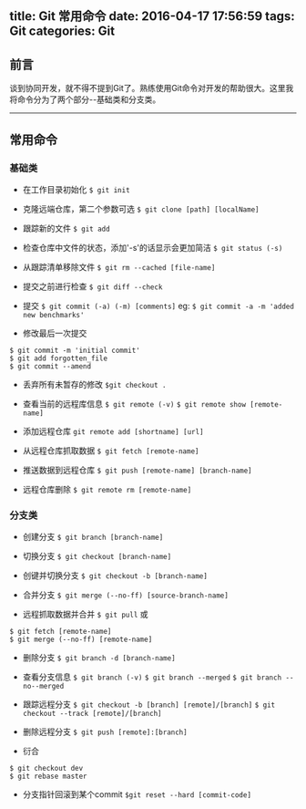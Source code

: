 title: Git 常用命令
date: 2016-04-17 17:56:59
tags: Git
categories: Git
---

## 前言

谈到协同开发，就不得不提到Git了。熟练使用Git命令对开发的帮助很大。这里我将命令分为了两个部分--基础类和分支类。
<!-- more -->
***

## 常用命令

### 基础类

- 在工作目录初始化
`$ git init`

- 克隆远端仓库，第二个参数可选
`$ git clone [path] [localName]`

- 跟踪新的文件
`$ git add`

- 检查仓库中文件的状态，添加'-s'的话显示会更加简洁
`$ git status (-s)`

- 从跟踪清单移除文件
`$ git rm --cached [file-name]`

- 提交之前进行检查
`$ git diff --check`

- 提交
`$ git commit (-a) (-m) [comments]`
eg: `$ git commit -a -m 'added new benchmarks'`

- 修改最后一次提交
```
$ git commit -m 'initial commit'
$ git add forgotten_file
$ git commit --amend
```

- 丢弃所有未暂存的修改
`$git checkout .`

- 查看当前的远程库信息
`$ git remote (-v)`
`$ git remote show [remote-name]`

- 添加远程仓库
`git remote add [shortname] [url]`

- 从远程仓库抓取数据
`$ git fetch [remote-name]`

- 推送数据到远程仓库
`$ git push [remote-name] [branch-name]`

- 远程仓库删除
`$ git remote rm [remote-name]`

### 分支类

- 创建分支
`$ git branch [branch-name]`

- 切换分支
`$ git checkout [branch-name]`

- 创键并切换分支
`$ git checkout -b [branch-name]`

- 合并分支
`$ git merge (--no-ff) [source-branch-name]`

- 远程抓取数据并合并
`$ git pull`
或
```
$ git fetch [remote-name]
$ git merge (--no-ff) [remote-name]
```

- 删除分支
`$ git branch -d [branch-name]`

- 查看分支信息
`$ git branch (-v)`
`$ git branch --merged`
`$ git branch --no--merged`

- 跟踪远程分支
`$ git checkout -b [branch] [remote]/[branch]`
`$ git checkout --track [remote]/[branch]`

- 删除远程分支
`$ git push [remote]:[branch]`

- 衍合
```
$ git checkout dev
$ git rebase master
```

- 分支指针回滚到某个commit
`$git reset --hard [commit-code]`
